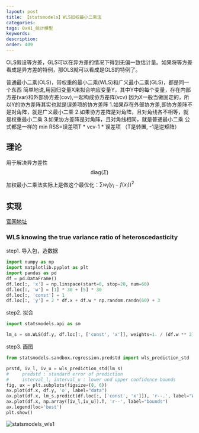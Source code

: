 ```yaml
---
layout: post
title: 【statsmodels】WLS加权最小二乘法
categories:
tags: 0x41_统计模型
keywords:
description:
order: 409
---
```


OLS假设等方差，GLS可以在异方差的情况下得到无偏一致估计量。如果将等方差看成是异方差的特例，那OLS就可以看成是GLS的特例了。


普通最小二乘(OLS)，带权重的最小二乘(WLS)和广义最小二乘(GLS)，都是同一个东西
简单地说,用回归变量X来拟合响应变量Y，其中Y中的每个变量，存在内部方差(var)和外部协方差(cov),一起构成协方差阵(vcv)
因为X一般当做固定的，所以Y的协方差阵其实也就是误差项的协方差阵
1.如果存在外部协方差,即协方差阵不是对角阵，就是广义最小二乘
2.如果协方差阵是对角阵，且对角线各不相等，就是权重最小二乘
3.如果协方差阵是对角阵，且对角线相同，就是普通最小二乘
公式都是一样的  min RSS=误差项T * vcv-1 * 误差项
（T是转置, -1是逆矩阵）


## 理论
用于解决异方差性$$\text{diag}(\Sigma)$$  

加权最小二乘法实际上是做这个最优化：$\sum w_i(y_i-f(x_i))^2$  

## 实现
[官网地址](https://www.statsmodels.org/stable/examples/notebooks/generated/wls.html)
### WLS knowing the true variance ratio of heteroscedasticity
step1. 导入包，造数据
```py
import numpy as np
import matplotlib.pyplot as plt
import pandas as pd
df = pd.DataFrame()
df.loc[:, 'x'] = np.linspace(start=0, stop=20, num=60)
df.loc[:, 'w'] = [1] * 30 + [5] * 30
df.loc[:, 'const'] = 1
df.loc[:, 'y'] = 2 * df.x + df.w * np.random.randn(60) + 3
```
step2. 拟合
```py
import statsmodels.api as sm

lm_s = sm.WLS(df.y, df.loc[:, ['const', 'x']], weights=1. / (df.w ** 2)).fit()
```
step3. 画图
```py
from statsmodels.sandbox.regression.predstd import wls_prediction_std

prstd, iv_l, iv_u = wls_prediction_std(lm_s)
#     predstd : standard error of prediction
#     interval_l, interval_u : lower und upper confidence bounds
fig, ax = plt.subplots(figsize=(8, 6))
ax.plot(df.x, df.y, 'o', label="data")
ax.plot(df.x, lm_s.predict(df.loc[:, ['const', 'x']]), 'r--.', label="WLS")
ax.plot(df.x, np.array([iv_l,iv_u]).T, 'r--', label="bounds")
ax.legend(loc='best')
plt.show()
```
![statsmodels_wls1](https://github.com/guofei9987/pictures_for_blog/blob/master/machine_learning/statsmodels_wls1.jpg?raw=true)
